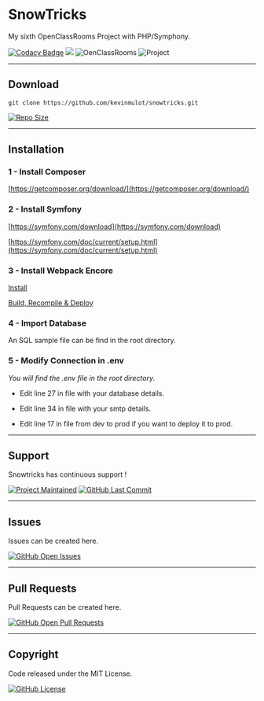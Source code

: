 # SnowTricks
My sixth OpenClassRooms Project with PHP/Symphony.

[![Codacy Badge](https://api.codacy.com/project/badge/Grade/e1a507c6c3d4415f8bfe1544c45c432f)](https://www.codacy.com/manual/kevinmulot/snowtricks?utm_source=github.com&amp;utm_medium=referral&amp;utm_content=kevinmulot/snowtricks&amp;utm_campaign=Badge_Grade)
<a href="https://codeclimate.com/github/kevinmulot/snowtricks/maintainability"><img src="https://api.codeclimate.com/v1/badges/f7932e8cad48b61dcbf6/maintainability" /></a>
![OenClassRooms](https://img.shields.io/badge/OpenClassRooms-DA_PHP/SF-blue.svg)
![Project](https://img.shields.io/badge/Project-6-blue.svg)

---

## Download

`git clone https://github.com/kevinmulot/snowtricks.git`  
  
[![Repo Size](https://img.shields.io/github/repo-size/kevinmulot/snowtricks?label=Repo+Size)](https://github.com/kevinmulot/snowtricks/tree/master)

---

## Installation
### 1 - Install Composer
[https://getcomposer.org/download/](https://getcomposer.org/download/)

### 2 - Install Symfony
[https://symfony.com/download](https://symfony.com/download)

[https://symfony.com/doc/current/setup.html](https://symfony.com/doc/current/setup.html)

### 3 - Install Webpack Encore
[Install](https://symfony.com/doc/current/frontend/encore/installation.html)

[Build, Recompile & Deploy](https://symfony.com/doc/current/frontend/encore/simple-example.html)

### 4 - Import Database
An SQL sample file can be find in the root directory.

### 5 - Modify Connection in .env
*You will find the .env file in the root directory.*
* Edit line 27 in file with your database details.

* Edit line 34 in file with your smtp details.

* Edit line 17 in file from dev to prod if you want to deploy it to prod.

---

## Support

Snowtricks has continuous support !

[![Project Maintained](https://img.shields.io/maintenance/yes/2019.svg?label=Maintained)](https://github.com/kevinmulot/snowtricks)
[![GitHub Last Commit](https://img.shields.io/github/last-commit/kevinmulot/snowtricks.svg?label=Last+Commit)](https://github.com/kevinmulot/snowtricks/commits/master)

---

## Issues

Issues can be created here.

[![GitHub Open Issues](https://img.shields.io/github/issues/kevinmulot/snowtricks.svg?label=Issues)](https://github.com/kevinmulot/snowtricks/issues)

---

## Pull Requests

Pull Requests can be created here.

[![GitHub Open Pull Requests](https://img.shields.io/github/issues-pr/kevinmulot/snowtricks.svg?label=Pull+Requests)](https://github.com/kevinmulot/snowtricks/pulls)

---

## Copyright

Code released under the MIT License.

[![GitHub License](https://img.shields.io/github/license/kevinmulot/snowtricks.svg?label=License)](https://github.com/kevinmulot/snowtricks/blob/master/LICENSE.md)
